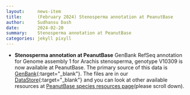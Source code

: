 ```yaml
---
layout:     news-item
title:      (February 2024) Stenosperma annotation at PeanutBase
author:     Sudhansu Dash
date:       2024-02-20
summary:    Stenosperma annotation at PeanutBase
categories: jekyll pixyll
---
```


+ **Stenosperma annotation at PeanutBase**
GenBank RefSeq annotation for Genome assembly 1 for Arachis stenosperma, genotype V10309 is now available at PeanutBase. The primary source of this data is [GenBank](https://www.ncbi.nlm.nih.gov/genome/annotation_euk/Arachis_stenosperma/GCF_014773155.1-RS_2023_06/){:target="_blank"}. The files are in our [DataStore](https://data.legumeinfo.org/Arachis/stenosperma/){:target="_blank"} and you can look at other available resources at [PeanutBase species resources page](/taxa/arachis/)(please scroll down). 



